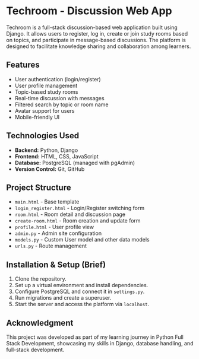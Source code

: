 # Techroom - Discussion Web App

Techroom is a full-stack discussion-based web application built using Django. It allows users to register, log in, create or join study rooms based on topics, and participate in message-based discussions. The platform is designed to facilitate knowledge sharing and collaboration among learners.

## Features

- User authentication (login/register)
- User profile management
- Topic-based study rooms
- Real-time discussion with messages
- Filtered search by topic or room name
- Avatar support for users
- Mobile-friendly UI

## Technologies Used

- **Backend:** Python, Django
- **Frontend:** HTML, CSS, JavaScript
- **Database:** PostgreSQL (managed with pgAdmin)
- **Version Control:** Git, GitHub

## Project Structure

- `main.html` - Base template
- `login_register.html` - Login/Register switching form
- `room.html` - Room detail and discussion page
- `create-room.html` - Room creation and update form
- `profile.html` - User profile view
- `admin.py` - Admin site configuration
- `models.py` - Custom User model and other data models
- `urls.py` - Route management

## Installation & Setup (Brief)

1. Clone the repository.
2. Set up a virtual environment and install dependencies.
3. Configure PostgreSQL and connect it in `settings.py`.
4. Run migrations and create a superuser.
5. Start the server and access the platform via `localhost`.

## Acknowledgment

This project was developed as part of my learning journey in Python Full Stack Development, showcasing my skills in Django, database handling, and full-stack development.
